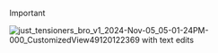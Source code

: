 >[!important]
>![just_tensioners_bro_v1_2024-Nov-05_05-01-24PM-000_CustomizedView49120122369 with text edits](https://github.com/user-attachments/assets/6d941bf1-8648-46e4-bd62-13928da8b770)
